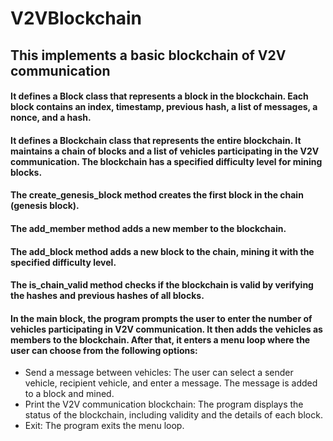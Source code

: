 # V2VBlockchain

## This implements a basic blockchain of V2V communication
#### It defines a Block class that represents a block in the blockchain. Each block contains an index, timestamp, previous hash, a list of messages, a nonce, and a hash. 

#### It defines a Blockchain class that represents the entire blockchain. It maintains a chain of blocks and a list of vehicles participating in the V2V communication. The blockchain has a specified difficulty level for mining blocks.

#### The create_genesis_block method creates the first block in the chain (genesis block).
#### The add_member method adds a new member to the blockchain.
#### The add_block method adds a new block to the chain, mining it with the specified difficulty level.
#### The is_chain_valid method checks if the blockchain is valid by verifying the hashes and previous hashes of all blocks.

#### In the __main__ block, the program prompts the user to enter the number of vehicles participating in V2V communication. It then adds the vehicles as members to the blockchain. After that, it enters a menu loop where the user can choose from the following options:
* Send a message between vehicles: The user can select a sender vehicle, recipient vehicle, and enter a message. The message is added to a block and mined.
* Print the V2V communication blockchain: The program displays the status of the blockchain, including validity and the details of each block.
* Exit: The program exits the menu loop.

